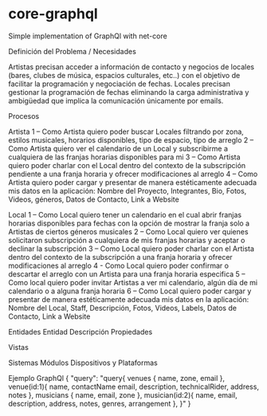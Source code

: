 # core-graphql
Simple implementation of GraphQl with net-core

Definición del Problema / Necesidades

Artistas precisan acceder a información de contacto y negocios de locales (bares, clubes de música, espacios culturales, etc..) con el objetivo de facilitar la programación y negociación de fechas.
Locales precisan gestionar la programación de fechas eliminando la carga administrativa y ambigüedad que implica la comunicación únicamente por emails.

Procesos

Artista
1 – Como Artista quiero poder buscar Locales filtrando por zona, estilos musicales, horarios disponibles, tipo de espacio, tipo de arreglo
2 – Como Artista quiero ver el calendario de un Local y subscribirme a cualquiera de las franjas horarias disponibles para mi
3 – Como Artista quiero poder charlar con el Local dentro del contexto de la subscripción pendiente a una franja horaria y ofrecer modificaciones al arreglo
4 – Como Artista quiero poder cargar y presentar de manera estéticamente adecuada mis datos en la aplicación: Nombre del Proyecto, Integrantes, Bio, Fotos, Videos, géneros, Datos de Contacto, Link a Website

Local
1 – Como Local quiero tener un calendario en el cual abrir franjas horarias disponibles para fechas con la opción de mostrar la franja solo a Artistas de ciertos géneros musicales
2 – Como Local quiero ver quienes solicitaron subscripción a cualquiera de mis franjas horarias y aceptar o declinar la subscripción
3 – Como Local quiero poder charlar con el Artista dentro del contexto de la subscripción a una franja horaria y ofrecer modificaciones al arreglo
4 -  Como Local quiero poder confirmar o descartar el arreglo con un Artista para una franja horaria especifica
5 – Como local quiero poder invitar Artistas a ver mi calendario, algún día de mi calendario o a alguna franja horaria
6 – Como Local quiero poder cargar y presentar de manera estéticamente adecuada mis datos en la aplicación: Nombre del Local, Staff, Descripción, Fotos, Videos, Labels, Datos de Contacto, Link a Website

Entidades
Entidad	Descripción	Propiedades
		
		
		
		
		
		

Vistas
		
		
		
		
		
		
		
		
		
		
		
		
		
		
		
		


Sistemas
Módulos
Dispositivos y Plataformas


Ejemplo GraphQl
{ 
 "query":
  "query{
     venues {
     	name,
		zone,
     	email
     },
     venue(id:1){
     	name,
     	contactName
     	email,
     	description,
     	technicalRider,
     	address,
     	notes
     },
     musicians {
    	name,
    	email,
    	zone
     },
	musician(id:2){
     	name,
     	email,
     	description,
     	address,
     	notes,
     	genres,
     	arrangement
     },
   }"
}